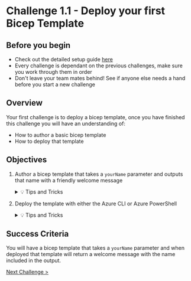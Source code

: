 # Challenge 1.1 - Deploy your first Bicep Template

## Before you begin

* Check out the detailed setup guide [here](Setup/readme.md)
* Every challenge is dependant on the previous challenges, make sure you work through them in order
* Don't leave your team mates behind! See if anyone else needs a hand before you start a new challenge

## Overview

Your first challenge is to deploy a bicep template, once you have finished this challenge you will have an understanding of:
* How to author a basic bicep template
* How to deploy that template

## Objectives

1. Author a bicep template that takes a `yourName`  parameter and outputs that name with a friendly welcome message

    <details>
    <summary>💡 Tips and Tricks</summary>
    <ul>
        <li>Create a <code>main.bicep</code> file and add the required parameter and output code</li>
        <li><a href="https://docs.microsoft.com/en-us/azure/azure-resource-manager/bicep/parameters">Parameter declaration in Bicep</a></li>
        <li><a href="https://docs.microsoft.com/en-us/azure/azure-resource-manager/bicep/outputs?tabs=azure-powershell">Outputs in Bicep</li>
        <li>What is string interpolation? More info <a href="https://docs.microsoft.com/en-us/azure/azure-resource-manager/bicep/linter-rule-prefer-interpolation" target="_blank">here</a></li>
    </ul>
    </details>

1. Deploy the template with either the Azure CLI or Azure PowerShell
    <details>
    <summary> 💡 Tips and Tricks</summary>
    <ul>
        <li>Where are you going to deploy your template to? Resources in Azure are deployed to Resource Groups (some can be deployed to subscriptions and management groups), you will need to create a Resource Group</li>
        <li>Deploy using <a href="https://docs.microsoft.com/en-us/azure/azure-resource-manager/templates/deploy-powershell?view=azps-6.5.0#deploy-local-template" target="_blank">Azure Powershell</a></li>
        <li>Deploy using the <a href="https://docs.microsoft.com/en-us/azure/azure-resource-manager/templates/deploy-cli?toc=%2Fcli%2Fazure%2Ftoc.json&bc=%2Fcli%2Fazure%2Fbreadcrumb%2Ftoc.json#deploy-local-template" target="_blank">Azure CLI</a></li>
    </ul>
    </details>

## Success Criteria

You will have a bicep template that takes a `yourName` parameter and when deployed that template will return a welcome message with the name included in the output.

[Next Challenge >](../1.2/readme.md)
